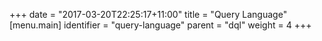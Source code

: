 +++
date = "2017-03-20T22:25:17+11:00"
title = "Query Language"
[menu.main]
  identifier = "query-language"
  parent = "dql"
  weight = 4 
+++
